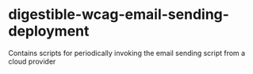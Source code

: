# digestible-wcag-email-sending-deployment
Contains scripts for periodically invoking the email sending script from a cloud provider
